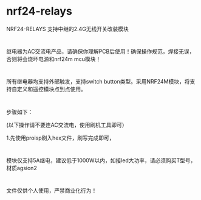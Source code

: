 # nrf24-relays
NRF24-RELAYS 支持中继的2.4G无线开关改装模块

#
继电器为AC交流电产品，请确保你理解PCB后使用！确保操作规范，焊接无误，否则将会烧坏电源和nrf24m mcu模块！
#
所有继电器均支持外部触发，支持switch button类型。采用NRF24M模块，将支持自定义和遥控模块点到点使用。

#


步骤如下：

(以下操作请不要连AC交流电，使用刷机工具即可）

1.先使用proisp刷入hex文件，刷写完成即可，


#
模块仅支持5A继电，建议低于1000W以内，如接led大功率，请必须购买T型号，材质agsion2



#
文件仅供个人使用，严禁商业化行为！
